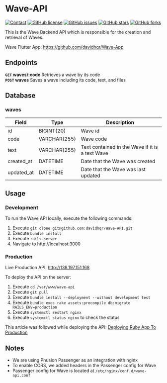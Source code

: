 # Wave-API

[![Contact](https://img.shields.io/badge/contact-%40davidhqr-blue)](https://github.com/davidhqr)
[![GitHub license](https://img.shields.io/github/license/davidhqr/Wave-API)](https://github.com/davidhqr/Wave-API)
[![GitHub issues](https://img.shields.io/github/issues/davidhqr/Wave-API)](https://github.com/davidhqr/Wave-API/issues)
[![GitHub stars](https://img.shields.io/github/stars/davidhqr/Wave-API)](https://github.com/davidhqr/Wave-API/stargazers)
[![GitHub forks](https://img.shields.io/github/forks/davidhqr/Wave-API)](https://github.com/davidhqr/Wave-API/network)

This is the Wave Backend API which is responsible for the creation and retrieval of Waves.

Wave Flutter App: https://github.com/davidhqr/Wave-App

## Endpoints

**`GET` waves/:code** Retrieves a wave by its code  
**`POST` waves** Saves a wave including its code, text, and files

## Database

### waves
| Field      | Type         | Description                                     |
|------------|--------------|-------------------------------------------------|
| id         | BIGINT(20)   | Wave id                                         |
| code       | VARCHAR(255) | Wave code                                       |
| text       | VARCHAR(255) | Text contained in the Wave if it is a text Wave |
| created_at | DATETIME     | Date that the Wave was created                  |
| updated_at | DATETIME     | Date that the Wave was last updated             |

## Usage

### Development

To run the Wave API locally, execute the following commands:
1. Execute `git clone git@github.com:davidhqr/Wave-API.git`
2. Execute `bundle install`
3. Execute `rails server`
4. Navigate to http://localhost:3000

### Production

Live Production API: http://138.197.151.168

To deploy the API on the server:
1. Execute `cd /var/www/wave-api`
1. Execute `git pull`
2. Execute `bundle install --deployment --without development test`
3. Execute `bundle exec rake assets:precompile db:migrate RAILS_ENV=production`
4. Execute `systemctl restart nginx`
5. Execute `systemctl status nginx` to check the status

This article was followed while deploying the API: [Deploying Ruby App To Production](https://www.phusionpassenger.com/library/walkthroughs/deploy/ruby/ownserver/nginx/oss/el7/deploy_app.html)

## Notes
- We are using Phusion Passenger as an integration with nginx
- To enable CORS, we added headers in the Passenger config for Wave
- Passenger config for Wave is located at `/etc/nginx/conf.d/wave-api.conf`
